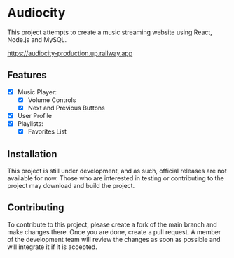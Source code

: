 # Audiocity

This project attempts to create a music streaming website using React, Node.js and MySQL.

https://audiocity-production.up.railway.app

## Features

- [x] Music Player:
  - [x] Volume Controls
  - [x] Next and Previous Buttons
- [x] User Profile
- [x] Playlists:
  - [x] Favorites List

## Installation

This project is still under development, and as such, official releases are not available for now. Those who are interested in testing or contributing to the project may download and build the project.

## Contributing

To contribute to this project, please create a fork of the main branch and make changes there. Once you are done, create a pull request. A member of the development team will review the changes as soon as possible and will integrate it if it is accepted.
